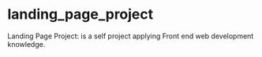 # landing_page_project
Landing Page Project: is a self project applying Front end web development knowledge.
